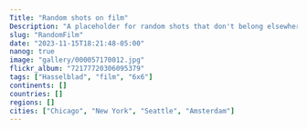 ```yaml
---
Title: "Random shots on film"
Description: "A placeholder for random shots that don't belong elsewhere"
slug: "RandomFilm"
date: "2023-11-15T18:21:48-05:00"
nanog: true
image: "gallery/000057170012.jpg"
flickr_album: "72177720306095379"
tags: ["Hasselblad", "film", "6x6"]
continents: []
countries: []
regions: []
cities: ["Chicago", "New York", "Seattle", "Amsterdam"]
---
```

